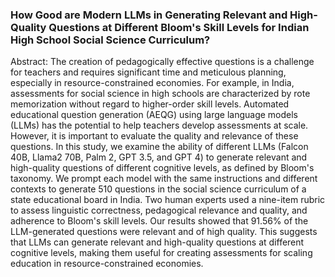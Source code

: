 ### How Good are Modern LLMs in Generating Relevant and High-Quality Questions at Different Bloom's Skill Levels for Indian High School Social Science Curriculum?

Abstract: The creation of pedagogically effective questions is a challenge for teachers and requires significant time and meticulous planning, especially in resource-constrained economies. For example, in India, assessments for social science in high schools are characterized by rote memorization without regard to higher-order skill levels. Automated educational question generation (AEQG) using large language models (LLMs) has the potential to help teachers develop assessments at scale. However, it is important to evaluate the quality and relevance of these questions. In this study, we examine the ability of different LLMs (Falcon 40B, Llama2 70B, Palm 2, GPT 3.5, and GPT 4) to generate relevant and high-quality questions of different cognitive levels, as defined by Bloom's taxonomy. We prompt each model with the same instructions and different contexts to generate 510 questions in the social science curriculum of a state educational board in India. Two human experts used a nine-item rubric to assess linguistic correctness, pedagogical relevance and quality, and adherence to Bloom's skill levels. Our results showed that 91.56% of the LLM-generated questions were relevant and of high quality. This suggests that LLMs can generate relevant and high-quality questions at different cognitive levels, making them useful for creating assessments for scaling education in resource-constrained economies.
